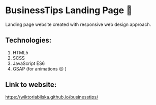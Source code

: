 # BusinessTips Landing Page :briefcase:

Landing page website created with responsive web design approach.

## Technologies:

1. HTML5
2. SCSS
3. JavaScript ES6
4. GSAP (for animations :wink: )

## Link to website:

https://wiktoriabilska.github.io/businesstips/
